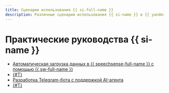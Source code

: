 ```yaml
---
title: Сценарии использования {{ si-full-name }}
description: Различные сценарии использования {{ si-name }} в {{ yandex-cloud }}.
---
```


# Практические руководства {{ si-name }}

* [Автоматическая загрузка данных в {{ speechsense-full-name }} с помощью {{ sw-full-name }}](auto-upload.md)
* [{#T}](tracker-yandexgpt-postbox-integrations.md)
* [Разработка Telegram-бота с поддержкой AI-агента](telegram-ai-bot-workflows.md)
* [{#T}](ai-powered-github-pr-review.md)
